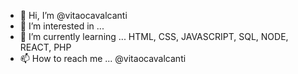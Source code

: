 - 👋 Hi, I’m @vitaocavalcanti
- 👀 I’m interested in ...
- 🌱 I’m currently learning ... HTML, CSS, JAVASCRIPT, SQL, NODE, REACT, PHP
- 📫 How to reach me ... @vitaocavalcanti

<!---
vitaocavalcanti/vitaocavalcanti is a ✨ special ✨ repository because its `README.md` (this file) appears on your GitHub profile.
You can click the Preview link to take a look at your changes.
--->
